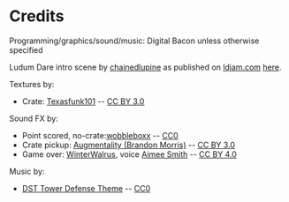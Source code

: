 # Credits

Programming/graphics/sound/music: Digital Bacon unless otherwise specified

Ludum Dare intro scene by [chainedlupine](http://chainedlupine.com/) as published on [ldjam.com](https://ldjam.com) [here](https://ldjam.com/events/ludum-dare/42/$101312/ludum-dare-intro-scene-for-unity-2017).

Textures by:
* Crate: [Texasfunk101](https://opengameart.org/content/tileable-crates) -- [CC BY 3.0](https://creativecommons.org/licenses/by/3.0/)

Sound FX by:
* Point scored, no-crate:[wobbleboxx](https://opengameart.org/content/level-up-power-up-coin-get-13-sounds) -- [CC0](https://creativecommons.org/publicdomain/zero/1.0/)
* Crate pickup: [Augmentality (Brandon Morris)](https://opengameart.org/content/osare-10-sound-pack) -- [CC BY 3.0](https://creativecommons.org/licenses/by/3.0/)
* Game over: [WinterWalrus](https://opengameart.org/content/announcer-voice-pack-general-phrases-female), voice [Aimee Smith](http://www.aimeesmithva.com/) -- [CC BY 4.0](https://creativecommons.org/licenses/by/4.0/)

Music by:
* [DST Tower Defense Theme](https://opengameart.org/content/tower-defense-theme) -- [CC0](https://creativecommons.org/publicdomain/zero/1.0/)
